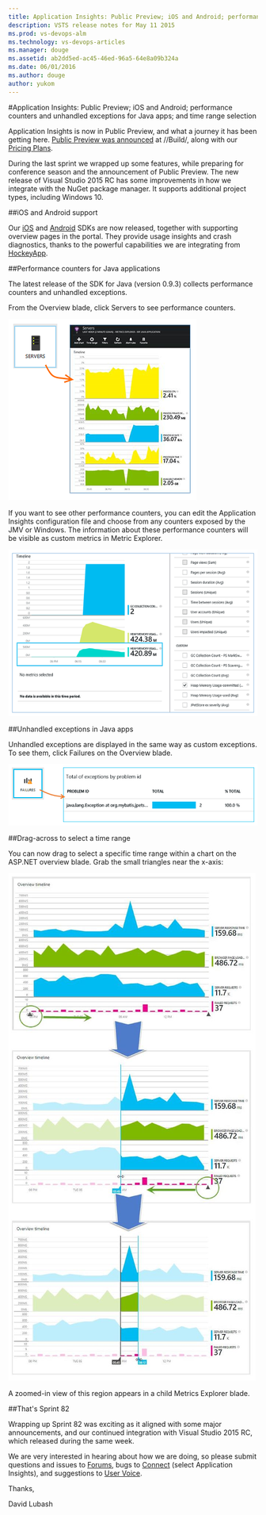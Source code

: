 ```yaml
---
title: Application Insights: Public Preview; iOS and Android; performance counters and unhandled exceptions for Java apps; and time range selection
description: VSTS release notes for May 11 2015
ms.prod: vs-devops-alm
ms.technology: vs-devops-articles
ms.manager: douge
ms.assetid: ab2dd5ed-ac45-46ed-96a5-64e8a09b324a
ms.date: 06/01/2016
ms.author: douge
author: yukom
---
```


#Application Insights: Public Preview; iOS and Android; performance counters and unhandled exceptions for Java apps; and time range selection

Application Insights is now in Public Preview, and what a journey it has been getting here. [Public Preview was announced](http://azure.microsoft.com/blog/2015/04/29/announcing-application-insights-public-preview-2/) at //Build/, along with our [Pricing Plans](http://azure.microsoft.com/pricing/details/application-insights/).

During the last sprint we wrapped up some features, while preparing for conference season and the announcement of Public Preview. The new release of Visual Studio 2015 RC has some improvements in how we integrate with the NuGet package manager. It supports additional project types, including Windows 10.

##iOS and Android support

Our [iOS](http://azure.microsoft.com/documentation/articles/app-insights-ios/) and [Android](http://azure.microsoft.com/documentation/articles/app-insights-android/) SDKs are now released, together with supporting overview pages in the portal. They provide usage insights and crash diagnostics, thanks to the powerful capabilities we are integrating from [HockeyApp](http://blogs.msdn.com/b/somasegar/archive/2014/12/11/microsoft-acquires-hockeyapp-leading-mobile-crash-analytics-and-beta-distribution-service-for-ios-android-and-windows-phone.aspx).

##Performance counters for Java applications

The latest release of the SDK for Java (version 0.9.3) collects performance counters and unhandled exceptions.

From the Overview blade, click Servers to see performance counters.

![Performance counters for Java apps](_img/5_11_01.png)

If you want to see other performance counters, you can edit the Application Insights configuration file and choose from any counters exposed by the JMV or Windows. The information about these performance counters will be visible as custom metrics in Metric Explorer.

![Custom metrics for performance counters](_img/5_11_02.png)

##Unhandled exceptions in Java apps

Unhandled exceptions are displayed in the same way as custom exceptions. To see them, click Failures on the Overview blade.

![Unhandled exceptions in Java apps](_img/5_11_03.png)

##Drag-across to select a time range

You can now drag to select a specific time range within a chart on the ASP.NET overview blade. Grab the small triangles near the x-axis:

![Fine time selection process](_img/5_11_04.png)

A zoomed-in view of this region appears in a child Metrics Explorer blade.

##That's Sprint 82

Wrapping up Sprint 82 was exciting as it aligned with some major announcements, and our continued integration with Visual Studio 2015 RC, which released during the same week.

We are very interested in hearing about how we are doing, so please submit questions and issues to [Forums](https://social.msdn.microsoft.com/Forums/vstudio/en-US/home?forum=ApplicationInsights), bugs to [Connect](http://connect.microsoft.com/VisualStudio) (select Application Insights), and suggestions to [User Voice](http://visualstudio.uservoice.com/forums/121579-visual-studio/category/77108-application-insights).

Thanks,

David Lubash